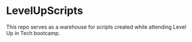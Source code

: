 # LevelUpScripts
This repo serves as a warehouse for scripts created while attending Level Up in Tech bootcamp.
